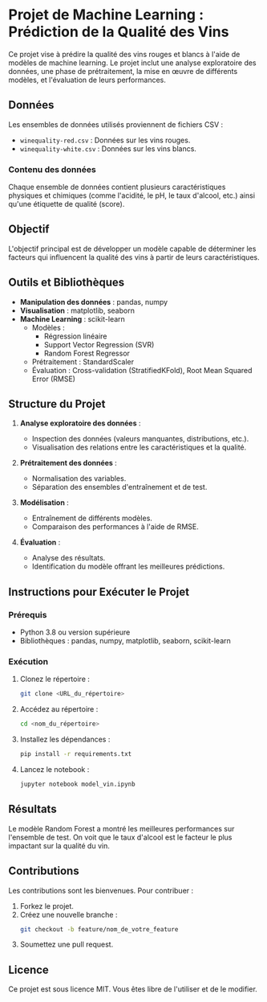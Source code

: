 # Projet de Machine Learning : Prédiction de la Qualité des Vins

Ce projet vise à prédire la qualité des vins rouges et blancs à l'aide de modèles de machine learning. Le projet inclut une analyse exploratoire des données, une phase de prétraitement, la mise en œuvre de différents modèles, et l'évaluation de leurs performances.

## Données

Les ensembles de données utilisés proviennent de fichiers CSV :
- `winequality-red.csv` : Données sur les vins rouges.
- `winequality-white.csv` : Données sur les vins blancs.

### Contenu des données
Chaque ensemble de données contient plusieurs caractéristiques physiques et chimiques (comme l'acidité, le pH, le taux d'alcool, etc.) ainsi qu'une étiquette de qualité (score).

## Objectif
L'objectif principal est de développer un modèle capable de déterminer les facteurs qui influencent la qualité des vins à partir de leurs caractéristiques.

## Outils et Bibliothèques
- **Manipulation des données** : pandas, numpy
- **Visualisation** : matplotlib, seaborn
- **Machine Learning** : scikit-learn
  - Modèles :
    - Régression linéaire
    - Support Vector Regression (SVR)
    - Random Forest Regressor
  - Prétraitement : StandardScaler
  - Évaluation : Cross-validation (StratifiedKFold), Root Mean Squared Error (RMSE)

## Structure du Projet
1. **Analyse exploratoire des données** :
   - Inspection des données (valeurs manquantes, distributions, etc.).
   - Visualisation des relations entre les caractéristiques et la qualité.

2. **Prétraitement des données** :
   - Normalisation des variables.
   - Séparation des ensembles d'entraînement et de test.

3. **Modélisation** :
   - Entraînement de différents modèles.
   - Comparaison des performances à l'aide de RMSE.

4. **Évaluation** :
   - Analyse des résultats.
   - Identification du modèle offrant les meilleures prédictions.

## Instructions pour Exécuter le Projet

### Prérequis
- Python 3.8 ou version supérieure
- Bibliothèques : pandas, numpy, matplotlib, seaborn, scikit-learn

### Exécution
1. Clonez le répertoire :
   ```bash
   git clone <URL_du_répertoire>
   ```
2. Accédez au répertoire :
   ```bash
   cd <nom_du_répertoire>
   ```
3. Installez les dépendances :
   ```bash
   pip install -r requirements.txt
   ```
4. Lancez le notebook :
   ```bash
   jupyter notebook model_vin.ipynb
   ```

## Résultats
Le modèle Random Forest a montré les meilleures performances sur l'ensemble de test. On voit que le taux d'alcool est le facteur le plus impactant sur la qualité du vin.

## Contributions
Les contributions sont les bienvenues. Pour contribuer :
1. Forkez le projet.
2. Créez une nouvelle branche :
   ```bash
   git checkout -b feature/nom_de_votre_feature
   ```
3. Soumettez une pull request.

## Licence
Ce projet est sous licence MIT. Vous êtes libre de l'utiliser et de le modifier.

